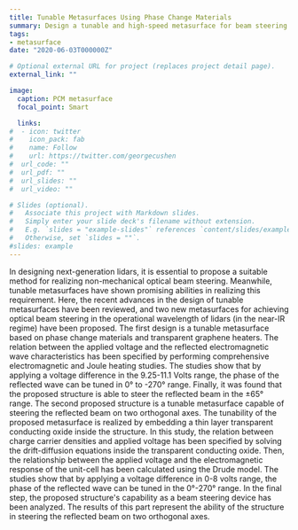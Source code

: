 ```yaml
---
title: Tunable Metasurfaces Using Phase Change Materials
summary: Design a tunable and high-speed metasurface for beam steering applications in near-IR
tags:
- metasurface
date: "2020-06-03T000000Z"

# Optional external URL for project (replaces project detail page).
external_link: ""

image:
  caption: PCM metasurface
  focal_point: Smart

  links:
#  - icon: twitter
#    icon_pack: fab
#    name: Follow
#    url: https://twitter.com/georgecushen
#  url_code: ""
#  url_pdf: ""
#  url_slides: ""
#  url_video: ""

# Slides (optional).
#   Associate this project with Markdown slides.
#   Simply enter your slide deck's filename without extension.
#   E.g. `slides = "example-slides"` references `content/slides/example-slides.md`.
#   Otherwise, set `slides = ""`.
#slides: example
---
```

In designing next-generation lidars, it is essential to propose a suitable method for realizing non-mechanical optical beam steering. Meanwhile, tunable metasurfaces have shown promising abilities in realizing this requirement. Here, the recent advances in the design of tunable metasurfaces have been reviewed, and two new metasurfaces for achieving optical beam steering in the operational wavelength of lidars (in the near-IR regime) have been proposed.
The first design is a tunable metasurface based on phase change materials and transparent graphene heaters. The relation between the applied voltage and the reflected electromagnetic wave characteristics has been specified by performing comprehensive electromagnetic and Joule heating studies. The studies show that by applying a voltage difference in the 9.25-11.1 Volts range, the phase of the reflected wave can be tuned in 0° to -270° range. Finally, it was found that the proposed structure is able to steer the reflected beam in the ±65° range.
The second proposed structure is a tunable metasurface capable of steering the reflected beam on two orthogonal axes. The tunability of the proposed metasurface is realized by embedding a thin layer transparent conducting oxide inside the structure. In this study, the relation between charge carrier densities and applied voltage has been specified by solving the drift-diffusion equations inside the transparent conducting oxide. Then, the relationship between the applied voltage and the electromagnetic response of the unit-cell has been calculated using the Drude model. The studies show that by applying a voltage difference in 0-8 volts range, the phase of the reflected wave can be tuned in the 0°-270° range. In the final step, the proposed structure's capability as a beam steering device has been analyzed. The results of this part represent the ability of the structure in steering the reflected beam on two orthogonal axes.
